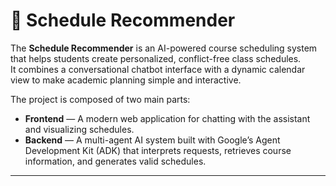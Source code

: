 # 📅 Schedule Recommender

The **Schedule Recommender** is an AI-powered course scheduling system that helps students create personalized, conflict-free class schedules.  
It combines a conversational chatbot interface with a dynamic calendar view to make academic planning simple and interactive.  

The project is composed of two main parts:

- **Frontend** — A modern web application for chatting with the assistant and visualizing schedules.  
- **Backend** — A multi-agent AI system built with Google’s Agent Development Kit (ADK) that interprets requests, retrieves course information, and generates valid schedules.  

---
